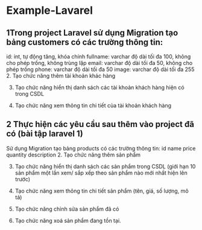 # Example-Lavarel
## 1Trong project Laravel sử dụng Migration tạo bảng customers có các trường thông tin:
id: int, tự động tăng, khóa chính
fullname: varchar độ dài tối đa 100, không cho phép trống, không trùng lặp
email: varchar độ dài tối đa 50, không cho phép trống
phone: varchar độ dài tối đa 50
image: varchar độ dài tối đa 255
2. Tạo chức năng thêm tài khoản khác hàng 

3. Tạo chức năng hiển thị danh sách các tài khoản khách hàng hiện có trong CSDL

4.  Tạo chức năng xem thông tin chi tiết của tài khoản khách hàng

 
## 2 Thực hiện các yêu cầu sau thêm vào project đã có (bài tập laravel 1)

Sử dụng Migration tạo bảng products có các trường thông tin:
id
name
price
quantity
description
2. Tạo chức năng thêm sản phẩm

3. Tạo chức năng hiển thị danh sách các sản phẩm trong CSDL (giới hạn 10 sản phẩm một lần xem/ sắp xếp theo sản phẩm nào mới nhất hiện lên trước)

4.  Tạo chức năng xem thông tin chi tiết sản phẩm (tên, giá, số lượng, mô tả)

5. Tạo chức năng chỉnh sửa sản phẩm đã có

6. Tạo chức năng xoá sản phẩm đang tồn tại.
